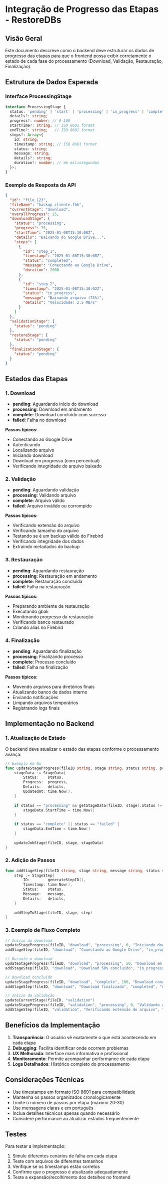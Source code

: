 # Integração de Progresso das Etapas - RestoreDBs

## Visão Geral

Este documento descreve como o backend deve estruturar os dados de progresso das etapas para que o frontend possa exibir corretamente o estado de cada fase do processamento (Download, Validação, Restauração, Finalização).

## Estrutura de Dados Esperada

### Interface ProcessingStage

```typescript
interface ProcessingStage {
  status: 'pending' | 'start' | 'processing' | 'in_progress' | 'complete' | 'completed' | 'failed';
  details?: string;
  progress?: number; // 0-100
  startTime?: string; // ISO 8601 format
  endTime?: string;   // ISO 8601 format
  steps?: Array<{
    id: string;
    timestamp: string; // ISO 8601 format
    status: string;
    message: string;
    details?: string;
    duration?: number; // em milissegundos
  }>;
}
```

### Exemplo de Resposta da API

```json
{
  "id": "file_123",
  "fileName": "backup_cliente.fbk",
  "currentStage": "download",
  "overallProgress": 25,
  "downloadStage": {
    "status": "processing",
    "progress": 75,
    "startTime": "2025-01-08T15:30:00Z",
    "details": "Baixando do Google Drive...",
    "steps": [
      {
        "id": "step_1",
        "timestamp": "2025-01-08T15:30:00Z",
        "status": "completed",
        "message": "Conectando ao Google Drive",
        "duration": 2000
      },
      {
        "id": "step_2",
        "timestamp": "2025-01-08T15:30:02Z",
        "status": "in_progress",
        "message": "Baixando arquivo (75%)",
        "details": "Velocidade: 2.5 MB/s"
      }
    ]
  },
  "validationStage": {
    "status": "pending"
  },
  "restoreStage": {
    "status": "pending"
  },
  "finalizationStage": {
    "status": "pending"
  }
}
```

## Estados das Etapas

### 1. Download
- **pending**: Aguardando início do download
- **processing**: Download em andamento
- **complete**: Download concluído com sucesso
- **failed**: Falha no download

**Passos típicos:**
- Conectando ao Google Drive
- Autenticando
- Localizando arquivo
- Iniciando download
- Download em progresso (com percentual)
- Verificando integridade do arquivo baixado

### 2. Validação
- **pending**: Aguardando validação
- **processing**: Validando arquivo
- **complete**: Arquivo válido
- **failed**: Arquivo inválido ou corrompido

**Passos típicos:**
- Verificando extensão do arquivo
- Verificando tamanho do arquivo
- Testando se é um backup válido do Firebird
- Verificando integridade dos dados
- Extraindo metadados do backup

### 3. Restauração
- **pending**: Aguardando restauração
- **processing**: Restauração em andamento
- **complete**: Restauração concluída
- **failed**: Falha na restauração

**Passos típicos:**
- Preparando ambiente de restauração
- Executando gbak
- Monitorando progresso da restauração
- Verificando banco restaurado
- Criando alias no Firebird

### 4. Finalização
- **pending**: Aguardando finalização
- **processing**: Finalizando processo
- **complete**: Processo concluído
- **failed**: Falha na finalização

**Passos típicos:**
- Movendo arquivos para diretórios finais
- Atualizando banco de dados interno
- Enviando notificações
- Limpando arquivos temporários
- Registrando logs finais

## Implementação no Backend

### 1. Atualização de Estado

O backend deve atualizar o estado das etapas conforme o processamento avança:

```go
// Exemplo em Go
func updateStageProgress(fileID string, stage string, status string, progress int, details string) {
    stageData := StageData{
        Status:    status,
        Progress:  progress,
        Details:   details,
        UpdatedAt: time.Now(),
    }
    
    if status == "processing" && getStageData(fileID, stage).Status != "processing" {
        stageData.StartTime = time.Now()
    }
    
    if status == "complete" || status == "failed" {
        stageData.EndTime = time.Now()
    }
    
    updateJobStage(fileID, stage, stageData)
}
```

### 2. Adição de Passos

```go
func addStageStep(fileID string, stage string, message string, status string, details string) {
    step := StageStep{
        ID:        generateStepID(),
        Timestamp: time.Now(),
        Status:    status,
        Message:   message,
        Details:   details,
    }
    
    addStepToStage(fileID, stage, step)
}
```

### 3. Exemplo de Fluxo Completo

```go
// Início do download
updateStageProgress(fileID, "download", "processing", 0, "Iniciando download do Google Drive")
addStageStep(fileID, "download", "Conectando ao Google Drive", "in_progress", "")

// Durante o download
updateStageProgress(fileID, "download", "processing", 50, "Download em andamento")
addStageStep(fileID, "download", "Download 50% concluído", "in_progress", "Velocidade: 2.1 MB/s")

// Download concluído
updateStageProgress(fileID, "download", "complete", 100, "Download concluído com sucesso")
addStageStep(fileID, "download", "Download finalizado", "completed", "Arquivo salvo em: /temp/backup.fbk")

// Início da validação
updateCurrentStage(fileID, "validation")
updateStageProgress(fileID, "validation", "processing", 0, "Validando arquivo de backup")
addStageStep(fileID, "validation", "Verificando extensão do arquivo", "in_progress", "")
```

## Benefícios da Implementação

1. **Transparência**: O usuário vê exatamente o que está acontecendo em cada etapa
2. **Debugging**: Facilita identificar onde ocorrem problemas
3. **UX Melhorada**: Interface mais informativa e profissional
4. **Monitoramento**: Permite acompanhar performance de cada etapa
5. **Logs Detalhados**: Histórico completo do processamento

## Considerações Técnicas

- Use timestamps em formato ISO 8601 para compatibilidade
- Mantenha os passos organizados cronologicamente
- Limite o número de passos por etapa (máximo 20-30)
- Use mensagens claras e em português
- Inclua detalhes técnicos apenas quando necessário
- Considere performance ao atualizar estados frequentemente

## Testes

Para testar a implementação:

1. Simule diferentes cenários de falha em cada etapa
2. Teste com arquivos de diferentes tamanhos
3. Verifique se os timestamps estão corretos
4. Confirme que o progresso é atualizado adequadamente
5. Teste a expansão/recolhimento dos detalhes no frontend